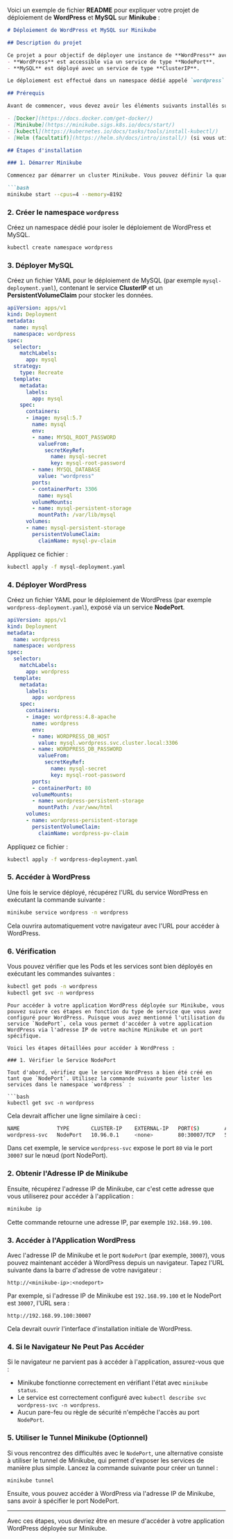 Voici un exemple de fichier **README** pour expliquer votre projet de déploiement de **WordPress** et **MySQL** sur **Minikube** :

```markdown
# Déploiement de WordPress et MySQL sur Minikube

## Description du projet

Ce projet a pour objectif de déployer une instance de **WordPress** avec une base de données **MySQL** sur un cluster **Minikube** local. Les services sont exposés de manière suivante :
- **WordPress** est accessible via un service de type **NodePort**.
- **MySQL** est déployé avec un service de type **ClusterIP**.

Le déploiement est effectué dans un namespace dédié appelé `wordpress`.

## Prérequis

Avant de commencer, vous devez avoir les éléments suivants installés sur votre machine :

- [Docker](https://docs.docker.com/get-docker/)
- [Minikube](https://minikube.sigs.k8s.io/docs/start/)
- [kubectl](https://kubernetes.io/docs/tasks/tools/install-kubectl/)
- [Helm (facultatif)](https://helm.sh/docs/intro/install/) (si vous utilisez des charts Helm)

## Étapes d'installation

### 1. Démarrer Minikube

Commencez par démarrer un cluster Minikube. Vous pouvez définir la quantité de CPU et de RAM que vous souhaitez allouer à Minikube en fonction de votre machine.

```bash
minikube start --cpus=4 --memory=8192
```

### 2. Créer le namespace `wordpress`

Créez un namespace dédié pour isoler le déploiement de WordPress et MySQL.

```bash
kubectl create namespace wordpress
```

### 3. Déployer MySQL

Créez un fichier YAML pour le déploiement de MySQL (par exemple `mysql-deployment.yaml`), contenant le service **ClusterIP** et un **PersistentVolumeClaim** pour stocker les données.

```yaml
apiVersion: apps/v1
kind: Deployment
metadata:
  name: mysql
  namespace: wordpress
spec:
  selector:
    matchLabels:
      app: mysql
  strategy:
    type: Recreate
  template:
    metadata:
      labels:
        app: mysql
    spec:
      containers:
      - image: mysql:5.7
        name: mysql
        env:
        - name: MYSQL_ROOT_PASSWORD
          valueFrom:
            secretKeyRef:
              name: mysql-secret
              key: mysql-root-password
        - name: MYSQL_DATABASE
          value: "wordpress"
        ports:
        - containerPort: 3306
          name: mysql
        volumeMounts:
        - name: mysql-persistent-storage
          mountPath: /var/lib/mysql
      volumes:
      - name: mysql-persistent-storage
        persistentVolumeClaim:
          claimName: mysql-pv-claim
```

Appliquez ce fichier :

```bash
kubectl apply -f mysql-deployment.yaml
```

### 4. Déployer WordPress

Créez un fichier YAML pour le déploiement de WordPress (par exemple `wordpress-deployment.yaml`), exposé via un service **NodePort**.

```yaml
apiVersion: apps/v1
kind: Deployment
metadata:
  name: wordpress
  namespace: wordpress
spec:
  selector:
    matchLabels:
      app: wordpress
  template:
    metadata:
      labels:
        app: wordpress
    spec:
      containers:
      - image: wordpress:4.8-apache
        name: wordpress
        env:
        - name: WORDPRESS_DB_HOST
          value: mysql.wordpress.svc.cluster.local:3306
        - name: WORDPRESS_DB_PASSWORD
          valueFrom:
            secretKeyRef:
              name: mysql-secret
              key: mysql-root-password
        ports:
        - containerPort: 80
        volumeMounts:
        - name: wordpress-persistent-storage
          mountPath: /var/www/html
      volumes:
      - name: wordpress-persistent-storage
        persistentVolumeClaim:
          claimName: wordpress-pv-claim

```

Appliquez ce fichier :

```bash
kubectl apply -f wordpress-deployment.yaml
```

### 5. Accéder à WordPress

Une fois le service déployé, récupérez l'URL du service WordPress en exécutant la commande suivante :

```bash
minikube service wordpress -n wordpress
```

Cela ouvrira automatiquement votre navigateur avec l'URL pour accéder à WordPress.

### 6. Vérification

Vous pouvez vérifier que les Pods et les services sont bien déployés en exécutant les commandes suivantes :

```bash
kubectl get pods -n wordpress
kubectl get svc -n wordpress
```

```
Pour accéder à votre application WordPress déployée sur Minikube, vous pouvez suivre ces étapes en fonction du type de service que vous avez configuré pour WordPress. Puisque vous avez mentionné l'utilisation du service `NodePort`, cela vous permet d'accéder à votre application WordPress via l'adresse IP de votre machine Minikube et un port spécifique.

Voici les étapes détaillées pour accéder à WordPress :

### 1. Vérifier le Service NodePort

Tout d'abord, vérifiez que le service WordPress a bien été créé en tant que `NodePort`. Utilisez la commande suivante pour lister les services dans le namespace `wordpress` :

```bash
kubectl get svc -n wordpress
```

Cela devrait afficher une ligne similaire à ceci :

```bash
NAME            TYPE       CLUSTER-IP    EXTERNAL-IP   PORT(S)        AGE
wordpress-svc   NodePort   10.96.0.1     <none>        80:30007/TCP   5m
```

Dans cet exemple, le service `wordpress-svc` expose le port `80` via le port `30007` sur le nœud (port NodePort).

### 2. Obtenir l'Adresse IP de Minikube

Ensuite, récupérez l'adresse IP de Minikube, car c'est cette adresse que vous utiliserez pour accéder à l'application :

```bash
minikube ip
```

Cette commande retourne une adresse IP, par exemple `192.168.99.100`.

### 3. Accéder à l'Application WordPress

Avec l'adresse IP de Minikube et le port `NodePort` (par exemple, `30007`), vous pouvez maintenant accéder à WordPress depuis un navigateur. Tapez l'URL suivante dans la barre d'adresse de votre navigateur :

```
http://<minikube-ip>:<nodeport>
```

Par exemple, si l'adresse IP de Minikube est `192.168.99.100` et le NodePort est `30007`, l'URL sera :

```
http://192.168.99.100:30007
```

Cela devrait ouvrir l'interface d'installation initiale de WordPress.

### 4. Si le Navigateur Ne Peut Pas Accéder

Si le navigateur ne parvient pas à accéder à l'application, assurez-vous que :
- Minikube fonctionne correctement en vérifiant l'état avec `minikube status`.
- Le service est correctement configuré avec `kubectl describe svc wordpress-svc -n wordpress`.
- Aucun pare-feu ou règle de sécurité n'empêche l'accès au port `NodePort`.

### 5. Utiliser le Tunnel Minikube (Optionnel)

Si vous rencontrez des difficultés avec le `NodePort`, une alternative consiste à utiliser le tunnel de Minikube, qui permet d'exposer les services de manière plus simple. Lancez la commande suivante pour créer un tunnel :

```bash
minikube tunnel
```

Ensuite, vous pouvez accéder à WordPress via l'adresse IP de Minikube, sans avoir à spécifier le port NodePort.

---

Avec ces étapes, vous devriez être en mesure d'accéder à votre application WordPress déployée sur Minikube.